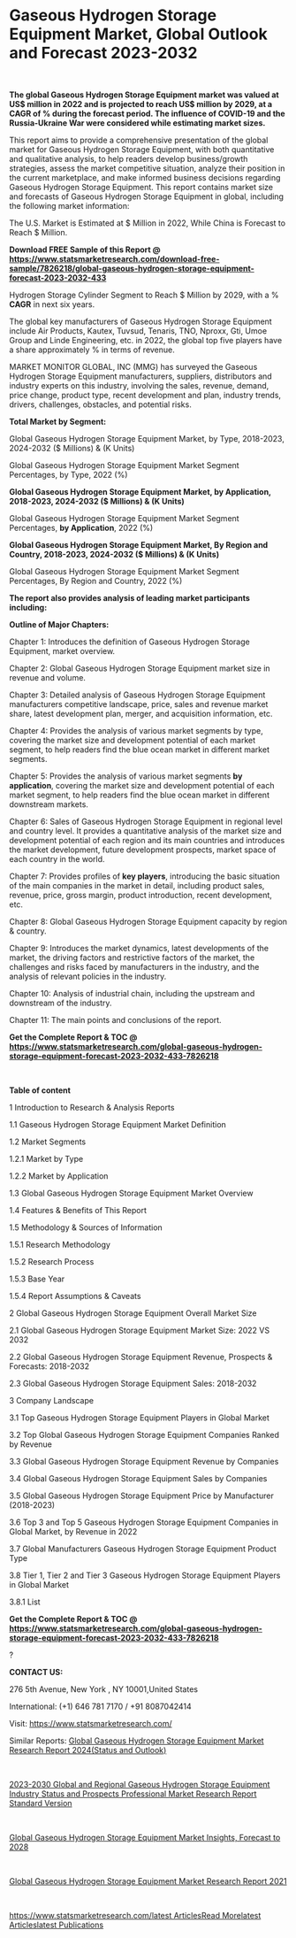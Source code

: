 <h1>Gaseous Hydrogen Storage Equipment Market, Global Outlook and Forecast 2023-2032</h1><br/><p><strong>The global Gaseous Hydrogen Storage Equipment market was valued at US$ million in 2022 and is projected to reach US$ million by 2029, at a <strong>CAGR</strong> of % during the forecast period. The influence of COVID-19 and the Russia-Ukraine War were considered while estimating market sizes.</strong></p>
 
 
 
 <p>This report aims to provide a comprehensive presentation of the global market for Gaseous Hydrogen Storage Equipment, with both quantitative and qualitative analysis, to help readers develop business/growth strategies, assess the market competitive situation, analyze their position in the current marketplace, and make informed business decisions regarding Gaseous Hydrogen Storage Equipment. This report contains market size and forecasts of Gaseous Hydrogen Storage Equipment in global, including the following market information:</p>
 
 
 
 <p>The U.S. Market is Estimated at $ Million in 2022, While China is Forecast to Reach $ Million.</p>
 
 
 
 <p><strong>Download FREE Sample of this Report @ <a href="https://www.statsmarketresearch.com/download-free-sample/7826218/global-gaseous-hydrogen-storage-equipment-forecast-2023-2032-433">https://www.statsmarketresearch.com/download-free-sample/7826218/global-gaseous-hydrogen-storage-equipment-forecast-2023-2032-433</a></strong></p>
 
 
 
 <p>Hydrogen Storage Cylinder Segment to Reach $ Million by 2029, with a % <strong>CAGR</strong> in next six years.</p>
 
 
 
 <p>The global key manufacturers of Gaseous Hydrogen Storage Equipment include Air Products, Kautex, Tuvsud, Tenaris, TNO, Nproxx, Gti, Umoe Group and Linde Engineering, etc. in 2022, the global top five players have a share approximately % in terms of revenue.</p>
 
 
 
 <p>MARKET MONITOR GLOBAL, INC (MMG) has surveyed the Gaseous Hydrogen Storage Equipment manufacturers, suppliers, distributors and industry experts on this industry, involving the sales, revenue, demand, price change, product type, recent development and plan, industry trends, drivers, challenges, obstacles, and potential risks.</p>
 
 
 
 <p><strong>Total Market by Segment:</strong></p>
 
 
 
 <p>Global Gaseous Hydrogen Storage Equipment Market, by Type, 2018-2023, 2024-2032 ($ Millions) & (K Units)</p>
 
 
 
 <p>Global Gaseous Hydrogen Storage Equipment Market Segment Percentages, by Type, 2022 (%)</p>
 
 
 
 <p><strong>Global Gaseous Hydrogen Storage Equipment Market, <strong>by Application</strong>, 2018-2023, 2024-2032 ($ Millions) & (K Units)</strong></p>
 
 
 
 <p>Global Gaseous Hydrogen Storage Equipment Market Segment Percentages, <strong>by Application</strong>, 2022 (%)</p>
 
 
 
 <p><strong>Global Gaseous Hydrogen Storage Equipment Market, By Region and Country, 2018-2023, 2024-2032 ($ Millions) & (K Units)</strong></p>
 
 
 
 <p>Global Gaseous Hydrogen Storage Equipment Market Segment Percentages, By Region and Country, 2022 (%)</p>
 
 
 
 <p><strong>The report also provides analysis of leading market participants including:</strong></p>
 
 
 
 <p><strong>Outline of Major Chapters:</strong></p>
 
 
 
 <p>Chapter 1: Introduces the definition of Gaseous Hydrogen Storage Equipment, market overview.</p>
 
 
 
 <p>Chapter 2: Global Gaseous Hydrogen Storage Equipment market size in revenue and volume.</p>
 
 
 
 <p>Chapter 3: Detailed analysis of Gaseous Hydrogen Storage Equipment manufacturers competitive landscape, price, sales and revenue market share, latest development plan, merger, and acquisition information, etc.</p>
 
 
 
 <p>Chapter 4: Provides the analysis of various market segments by type, covering the market size and development potential of each market segment, to help readers find the blue ocean market in different market segments.</p>
 
 
 
 <p>Chapter 5: Provides the analysis of various market segments <strong>by application</strong>, covering the market size and development potential of each market segment, to help readers find the blue ocean market in different downstream markets.</p>
 
 
 
 <p>Chapter 6: Sales of Gaseous Hydrogen Storage Equipment in regional level and country level. It provides a quantitative analysis of the market size and development potential of each region and its main countries and introduces the market development, future development prospects, market space of each country in the world.</p>
 
 
 
 <p>Chapter 7: Provides profiles of <strong>key players</strong>, introducing the basic situation of the main companies in the market in detail, including product sales, revenue, price, gross margin, product introduction, recent development, etc.</p>
 
 
 
 <p>Chapter 8: Global Gaseous Hydrogen Storage Equipment capacity by region & country.</p>
 
 
 
 <p>Chapter 9: Introduces the market dynamics, latest developments of the market, the driving factors and restrictive factors of the market, the challenges and risks faced by manufacturers in the industry, and the analysis of relevant policies in the industry.</p>
 
 
 
 <p>Chapter 10: Analysis of industrial chain, including the upstream and downstream of the industry.</p>
 
 
 
 <p>Chapter 11: The main points and conclusions of the report.</p>
 
 
 
 <div><b>Get the Complete Report & TOC @ <a href="https://www.statsmarketresearch.com/global-gaseous-hydrogen-storage-equipment-forecast-2023-2032-433-7826218">https://www.statsmarketresearch.com/global-gaseous-hydrogen-storage-equipment-forecast-2023-2032-433-7826218</a></b></div>
 
 
 
 <p><br />
 
 <b>Table of content</b></p>
 
 
 
 <p>1 Introduction to Research & Analysis Reports<br />
 
 1.1 Gaseous Hydrogen Storage Equipment Market Definition<br />
 
 1.2 Market Segments<br />
 
 1.2.1 Market by Type<br />
 
 1.2.2 Market by Application<br />
 
 1.3 Global Gaseous Hydrogen Storage Equipment Market Overview<br />
 
 1.4 Features & Benefits of This Report<br />
 
 1.5 Methodology & Sources of Information<br />
 
 1.5.1 Research Methodology<br />
 
 1.5.2 Research Process<br />
 
 1.5.3 Base Year<br />
 
 1.5.4 Report Assumptions & Caveats<br />
 
 2 Global Gaseous Hydrogen Storage Equipment Overall Market Size<br />
 
 2.1 Global Gaseous Hydrogen Storage Equipment Market Size: 2022 VS 2032<br />
 
 2.2 Global Gaseous Hydrogen Storage Equipment Revenue, Prospects & Forecasts: 2018-2032<br />
 
 2.3 Global Gaseous Hydrogen Storage Equipment Sales: 2018-2032<br />
 
 3 Company Landscape<br />
 
 3.1 Top Gaseous Hydrogen Storage Equipment Players in Global Market<br />
 
 3.2 Top Global Gaseous Hydrogen Storage Equipment Companies Ranked by Revenue<br />
 
 3.3 Global Gaseous Hydrogen Storage Equipment Revenue by Companies<br />
 
 3.4 Global Gaseous Hydrogen Storage Equipment Sales by Companies<br />
 
 3.5 Global Gaseous Hydrogen Storage Equipment Price by Manufacturer (2018-2023)<br />
 
 3.6 Top 3 and Top 5 Gaseous Hydrogen Storage Equipment Companies in Global Market, by Revenue in 2022<br />
 
 3.7 Global Manufacturers Gaseous Hydrogen Storage Equipment Product Type<br />
 
 3.8 Tier 1, Tier 2 and Tier 3 Gaseous Hydrogen Storage Equipment Players in Global Market<br />
 
 3.8.1 List</p>
 
 
 
 <div><b>Get the Complete Report & TOC @ <a href="https://www.statsmarketresearch.com/global-gaseous-hydrogen-storage-equipment-forecast-2023-2032-433-7826218">https://www.statsmarketresearch.com/global-gaseous-hydrogen-storage-equipment-forecast-2023-2032-433-7826218</a></b></div>
 
 
 
 <p>? </p>
 
 
 
 <p><b>CONTACT US:</b><br />
 
 276 5th Avenue, New York , NY 10001,United States<br />
 
 International: (+1) 646 781 7170 / +91 8087042414<br />
 
 Visit: <a href="https://www.statsmarketresearch.com/">https://www.statsmarketresearch.com/</a><br />
 
 Similar Reports: <a href="https://www.statsmarketresearch.com/global-gaseous-hydrogen-storage-equipment-forecast-2023-2032-433-7826218">Global Gaseous Hydrogen Storage Equipment Market Research Report 2024(Status and Outlook)</a><br />
 
 <br />
 
 <a href="https://www.statsmarketresearch.com/global-gaseous-hydrogen-storage-equipment-forecast-2023-2032-433-7826218">2023-2030 Global and Regional Gaseous Hydrogen Storage Equipment Industry Status and Prospects Professional Market Research Report Standard Version</a><br />
 
 <br />
 
 <a href="https://www.statsmarketresearch.com/global-gaseous-hydrogen-storage-equipment-forecast-2023-2032-433-7826218">Global Gaseous Hydrogen Storage Equipment Market Insights, Forecast to 2028</a><br />
 
 <br />
 
 <a href="https://www.statsmarketresearch.com/global-gaseous-hydrogen-storage-equipment-forecast-2023-2032-433-7826218">Global Gaseous Hydrogen Storage Equipment Market Research Report 2021</a><br />
 
 <br />
 
 <a href="https://gyeongbokgung.com">https://www.statsmarketresearch.com/</a><a href="https://hallyeomaritime.com">latest Articles</a><a href="https://jingwansa.com">Read More</a><a href="https://nguoiviet.jp/">latest Articles</a><a href="https://www.intelmarketresearch.com/">latest Publications</a></p>